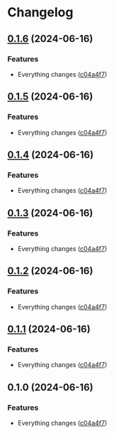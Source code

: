 # Changelog

## [0.1.6](https://github.com/bukowabot/release-please-bug1/compare/ui-js-v0.1.5...ui-js-v0.1.6) (2024-06-16)


### Features

* Everything changes ([c04a4f7](https://github.com/bukowabot/release-please-bug1/commit/c04a4f7bc96bd003882051cc722fa849f2e21edf))

## [0.1.5](https://github.com/bukowabot/release-please-bug1/compare/ui-js-v0.1.4...ui-js-v0.1.5) (2024-06-16)


### Features

* Everything changes ([c04a4f7](https://github.com/bukowabot/release-please-bug1/commit/c04a4f7bc96bd003882051cc722fa849f2e21edf))

## [0.1.4](https://github.com/bukowabot/release-please-bug1/compare/ui-js-v0.1.3...ui-js-v0.1.4) (2024-06-16)


### Features

* Everything changes ([c04a4f7](https://github.com/bukowabot/release-please-bug1/commit/c04a4f7bc96bd003882051cc722fa849f2e21edf))

## [0.1.3](https://github.com/bukowabot/release-please-bug1/compare/ui-js-v0.1.2...ui-js-v0.1.3) (2024-06-16)


### Features

* Everything changes ([c04a4f7](https://github.com/bukowabot/release-please-bug1/commit/c04a4f7bc96bd003882051cc722fa849f2e21edf))

## [0.1.2](https://github.com/bukowabot/release-please-bug1/compare/ui-js-v0.1.1...ui-js-v0.1.2) (2024-06-16)


### Features

* Everything changes ([c04a4f7](https://github.com/bukowabot/release-please-bug1/commit/c04a4f7bc96bd003882051cc722fa849f2e21edf))

## [0.1.1](https://github.com/bukowabot/release-please-bug1/compare/ui-js-v0.1.0...ui-js-v0.1.1) (2024-06-16)


### Features

* Everything changes ([c04a4f7](https://github.com/bukowabot/release-please-bug1/commit/c04a4f7bc96bd003882051cc722fa849f2e21edf))

## 0.1.0 (2024-06-16)


### Features

* Everything changes ([c04a4f7](https://github.com/bukowabot/release-please-bug1/commit/c04a4f7bc96bd003882051cc722fa849f2e21edf))
